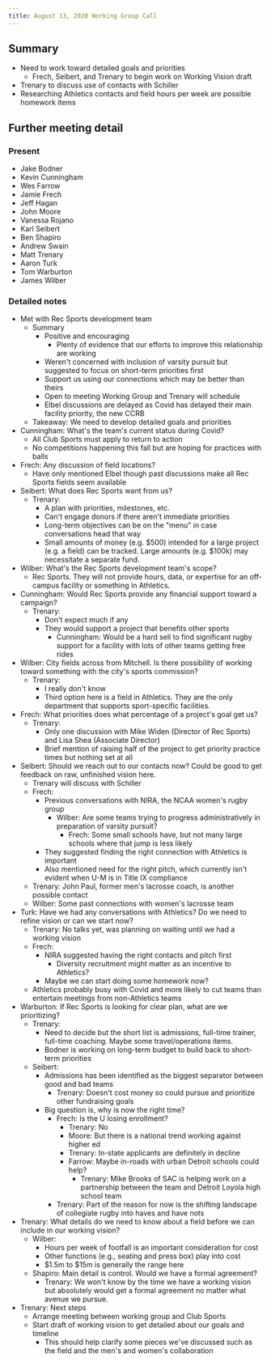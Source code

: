 ```yaml
---
title: August 13, 2020 Working Group Call
---
```

## Summary
- Need to work toward detailed goals and priorities
    - Frech, Seibert, and Trenary to begin work on Working Vision draft
- Trenary to discuss use of contacts with Schiller
- Researching Athletics contacts and field hours per week are possible homework items

## Further meeting detail
### Present
- Jake Bodner
- Kevin Cunningham
- Wes Farrow
- Jamie Frech
- Jeff Hagan
- John Moore
- Vanessa Rojano
- Karl Seibert
- Ben Shapiro
- Andrew Swain
- Matt Trenary
- Aaron Turk
- Tom Warburton
- James Wilber

### Detailed notes
- Met with Rec Sports development team
    - Summary
        - Positive and encouraging
            - Plenty of evidence that our efforts to improve this relationship are working
        - Weren't concerned with inclusion of varsity pursuit but suggested to focus on short-term priorities first
        - Support us using our connections which may be better than theirs
        - Open to meeting Working Group and Trenary will schedule
        - Elbel discussions are delayed as Covid has delayed their main facility priority, the new CCRB
    - Takeaway: We need to develop detailed goals and priorities
- Cunningham: What's the team's current status during Covid?
    - All Club Sports must apply to return to action
    - No competitions happening this fall but are hoping for practices with balls
- Frech: Any discussion of field locations?
    - Have only mentioned Elbel though past discussions make all Rec Sports fields seem available
- Seibert: What does Rec Sports want from us?
    - Trenary:
        - A plan with priorities, milestones, etc.
        - Can't engage donors if there aren't immediate priorities
        - Long-term objectives can be on the "menu" in case conversations head that way
        - Small amounts of money (e.g. $500) intended for a large project (e.g. a field) can be tracked. Large amounts (e.g. $100k) may necessitate a separate fund.
- Wilber: What's the Rec Sports development team's scope?
    - Rec Sports. They will not provide hours, data, or expertise for an off-campus facility or something in Athletics.
- Cunningham: Would Rec Sports provide any financial support toward a campaign?
    - Trenary:
        - Don't expect much if any
        - They would support a project that benefits other sports
            - Cunningham: Would be a hard sell to find significant rugby support for a facility with lots of other teams getting free rides
- Wilber: City fields across from Mitchell. Is there possibility of working toward something with the city's sports commission?
    - Trenary:
        - I really don't know
        - Third option here is a field in Athletics. They are the only department that supports sport-specific facilities.
- Frech: What priorities does what percentage of a project's goal get us?
    - Trenary:
        - Only one discussion with Mike Widen (Director of Rec Sports) and Lisa Shea (Associate Director)
        - Brief mention of raising half of the project to get priority practice times but nothing set at all
- Seibert: Should we reach out to our contacts now? Could be good to get feedback on raw, unfinished vision here.
    - Trenary will discuss with Schiller
    - Frech:
        - Previous conversations with NIRA, the NCAA women's rugby group
            - Wilber: Are some teams trying to progress administratively in preparation of varsity pursuit?
                - Frech: Some small schools have, but not many large schools where that jump is less likely
        - They suggested finding the right connection with Athletics is important
        - Also mentioned need for the right pitch, which currently isn't evident when U-M is in Title IX compliance
    - Trenary: John Paul, former men's lacrosse coach, is another possible contact
    - Wilber: Some past connections with women's lacrosse team
- Turk: Have we had any conversations with Athletics? Do we need to refine vision or can we start now?
    - Trenary: No talks yet, was planning on waiting until we had a working vision
    - Frech:
        - NIRA suggested having the right contacts and pitch first
            - Diversity recruitment might matter as an incentive to Athletics?
        - Maybe we can start doing some homework now?
    - Athletics probably busy with Covid and more likely to cut teams than entertain meetings from non-Athletics teams
- Warburton: If Rec Sports is looking for clear plan, what are we prioritizing?
    - Trenary:
        - Need to decide but the short list is admissions, full-time trainer, full-time coaching. Maybe some travel/operations items.
        - Bodner is working on long-term budget to build back to short-term priorities
    - Seibert:
        - Admissions has been identified as the biggest separator between good and bad teams
            - Trenary: Doesn't cost money so could pursue and prioritize other fundraising goals
        - Big question is, why is now the right time?
            - Frech: Is the U losing enrollment?
                - Trenary: No
                - Moore: But there is a national trend working against higher ed
                - Trenary: In-state applicants are definitely in decline
                - Farrow: Maybe in-roads with urban Detroit schools could help?
                    - Trenary: Mike Brooks of SAC is helping work on a partnership between the team and Detroit Loyola high school team
            - Trenary: Part of the reason for now is the shifting landscape of collegiate rugby into haves and have nots
- Trenary: What details do we need to know about a field before we can include in our working vision?
    - Wilber:
        - Hours per week of footfall is an important consideration for cost
        - Other functions (e.g., seating and press box) play into cost
        - $1.5m to $15m is generally the range here
    - Shapiro: Main detail is control. Would we have a formal agreement?
        - Trenary: We won't know by the time we have a working vision but absolutely would get a formal agreement no matter what avenue we pursue.
- Trenary: Next steps
    - Arrange meeting between working group and Club Sports
    - Start draft of working vision to get detailed about our goals and timeline
        - This should help clarify some pieces we've discussed such as the field and the men's and women's collaboration
